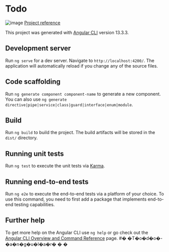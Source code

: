 # Todo
![image](https://user-images.githubusercontent.com/53876827/164511713-89688d53-4932-4928-be1d-04ca89afc54e.png)
[Project reference](https://developer.mozilla.org/en-US/docs/Learn/Tools_and_testing/Client-side_JavaScript_frameworks/Angular_getting_started)

This project was generated with [Angular CLI](https://github.com/angular/angular-cli) version 13.3.3.

## Development server

Run `ng serve` for a dev server. Navigate to `http://localhost:4200/`. The application will automatically reload if you change any of the source files.

## Code scaffolding

Run `ng generate component component-name` to generate a new component. You can also use `ng generate directive|pipe|service|class|guard|interface|enum|module`.

## Build

Run `ng build` to build the project. The build artifacts will be stored in the `dist/` directory.

## Running unit tests

Run `ng test` to execute the unit tests via [Karma](https://karma-runner.github.io).

## Running end-to-end tests

Run `ng e2e` to execute the end-to-end tests via a platform of your choice. To use this command, you need to first add a package that implements end-to-end testing capabilities.

## Further help

To get more help on the Angular CLI use `ng help` or go check out the [Angular CLI Overview and Command Reference](https://angular.io/cli) page.
#� �T�o�d�o�-�a�n�g�u�l�a�r�
�
�
